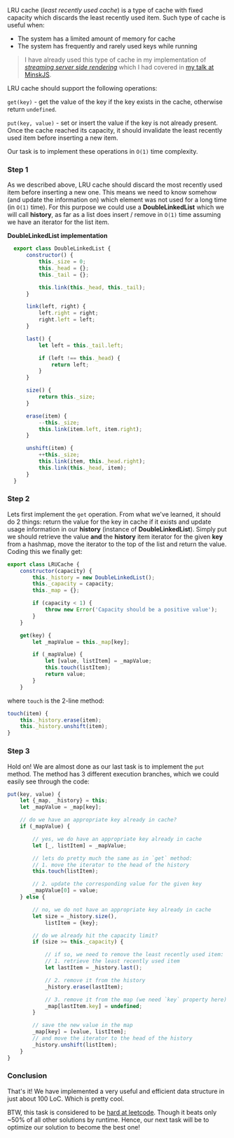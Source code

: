 LRU cache (*least recently used cache*) is a type of cache with fixed capacity which discards the least recently used item. Such type of cache is useful when:

- The system has a limited amount of memory for cache
- The system has frequently and rarely used keys while running

> I have already used this type of cache in my implementation of [*streaming server side rendering*](https://github.com/jakwuh/ssr-demo) which I had covered in [my talk at MinskJS](https://www.youtube.com/watch?v=H4GTPbf0D40).

LRU cache should support the following operations:

`get(key)` - get the value of the key if the key exists in the cache, otherwise return `undefined`.

`put(key, value)` - set or insert the value if the key is not already present. Once the cache reached its capacity, it should invalidate the least recently used item before inserting a new item.

Our task is to implement these operations in `O(1)` time complexity.

### Step 1

As we described above, LRU cache should discard the most recently used item before inserting a new one. This means we need to know somehow (and update the information on) which element was not used for a long time (in `O(1)` time). For this purpose we could use a **DoubleLinkedList** which we will call **history**, as far as a list does insert / remove in `O(1)` time assuming we have an iterator for the list item.

**DoubleLinkedList implementation**

```js
  export class DoubleLinkedList {
      constructor() {
          this._size = 0;
          this._head = {};
          this._tail = {};

          this.link(this._head, this._tail);
      }

      link(left, right) {
          left.right = right;
          right.left = left;
      }

      last() {
          let left = this._tail.left;

          if (left !== this._head) {
              return left;
          }
      }

      size() {
          return this._size;
      }

      erase(item) {
          --this._size;
          this.link(item.left, item.right);
      }

      unshift(item) {
          ++this._size;
          this.link(item, this._head.right);
          this.link(this._head, item);
      }
  }
```

### Step 2

Lets first implement the `get` operation. From what we've learned, it should do 2 things: return the value for the key in cache if it exists and update usage information in our **history** (instance of **DoubleLinkedList**). Simply put we should retrieve the value **and** the **history** item iterator for the given **key** from a hashmap, move the iterator to the top of the list and return the value. Coding this we finally get:

```js
export class LRUCache {
    constructor(capacity) {
        this._history = new DoubleLinkedList();
        this._capacity = capacity;
        this._map = {};

        if (capacity < 1) {
            throw new Error('Capacity should be a positive value');
        }
    }

    get(key) {
        let _mapValue = this._map[key];

        if (_mapValue) {
            let [value, listItem] = _mapValue;
            this.touch(listItem);
            return value;
        }
    }
```

where `touch` is the 2-line method:

```js
touch(item) {
    this._history.erase(item);
    this._history.unshift(item);
}
```

### Step 3

Hold on! We are almost done as our last task is to implement the `put` method. The method has 3 different execution branches, which we could easily see through the code:

```js
put(key, value) {
    let {_map, _history} = this;
    let _mapValue = _map[key];

    // do we have an appropriate key already in cache?
    if (_mapValue) {

        // yes, we do have an appropriate key already in cache
        let [_, listItem] = _mapValue;

        // lets do pretty much the same as in `get` method:
        // 1. move the iterator to the head of the history
        this.touch(listItem);

        // 2. update the corresponding value for the given key
        _mapValue[0] = value;
    } else {

        // no, we do not have an appropriate key already in cache
        let size = _history.size(),
            listItem = {key};

        // do we already hit the capacity limit?
        if (size >= this._capacity) {

            // if so, we need to remove the least recently used item:
            // 1. retrieve the least recently used item
            let lastItem = _history.last();

            // 2. remove it from the history
            _history.erase(lastItem);

            // 3. remove it from the map (we need `key` property here)
            _map[lastItem.key] = undefined;
        }

        // save the new value in the map
        _map[key] = [value, listItem];
        // and move the iterator to the head of the history
        _history.unshift(listItem);
    }
}
```

### Conclusion

That's it! We have implemented a very useful and efficient data structure in just about 100 LoC. Which is pretty cool.

BTW, this task is considered to be [hard at leetcode](https://leetcode.com/problems/lru-cache/description/). Though it beats only ~50% of all other solutions by runtime. Hence, our next task will be to optimize our solution to become the best one!
